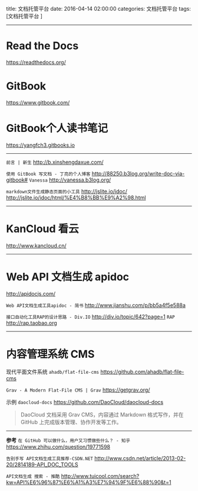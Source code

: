 title: 文档托管平台
date: 2016-04-14 02:00:00
categories: 文档托管平台
tags: [文档托管平台 ]


---


# Read the Docs

https://readthedocs.org/


# GitBook

https://www.gitbook.com/


# GitBook个人读书笔记 
https://yangfch3.gitbooks.io




 
---


`前言 | 新生` 
http://b.xinshengdaxue.com/


`使用 GitBook 写文档 - 丁亮的个人博客` 
http://88250.b3log.org/write-doc-via-gitbook#
`Vanessa`  http://vanessa.b3log.org/


`markdown文件生成静态页面的小工具`
http://jslite.io/idoc/
http://jslite.io/idoc/html/%E4%B8%BB%E9%A2%98.html


---


# KanCloud 看云
http://www.kancloud.cn/


---
# Web API 文档生成 apidoc

http://apidocjs.com/


`Web API文档生成工具apidoc - 简书`
http://www.jianshu.com/p/bb5a4f5e588a



`接口自动化工具RAP的设计思路 - Div.IO`
http://div.io/topic/642?page=1
`RAP` http://rap.taobao.org


---
#  内容管理系统 CMS

现代平面文件系统 ` ahadb/flat-file-cms `
https://github.com/ahadb/flat-file-cms


`Grav - A Modern Flat-File CMS | Grav`
https://getgrav.org/


示例 `daocloud-docs`
https://github.com/DaoCloud/daocloud-docs

>DaoCloud 文档采用 Grav CMS，内容通过 Markdown 格式写作，并在 GitHub 上完成版本管理、协作开发等工作。



---
**参考**
`在 GitHub 可以做什么，用户又习惯做些什么？ - 知乎`
https://www.zhihu.com/question/19771598


`告别手写 API文档生成工具推荐-CSDN.NET`
http://www.csdn.net/article/2013-02-20/2814189-API_DOC_TOOLS


`API文档生成 搜索 - 推酷`
http://www.tuicool.com/search?kw=API%E6%96%87%E6%A1%A3%E7%94%9F%E6%88%90&t=1


<!-- more -->
